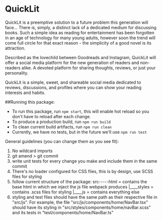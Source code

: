 # QuickLit

QuickLit is a preemptive solution to a future problem this generation will face...
 There is, simply, a distinct lack of a dedicated medium for discussing books. 
 Such a simple idea as reading for entertainment has been forgotten in an age of technology for many young adults, 
 however soon the trend will come full circle for that exact reason - the simplicity of a good novel is its attraction.
 
 Described as the lovechild between Goodreads and Instagram, QuickLit will offer a social media platform for 
 the new generation of readers and non-readers alike. A devoted platform for sharing thoughts, reviews, or just your personality.

 QuickLit is a simple, sweet, and shareable social media dedicated to reviews, discussions, and profiles where you can show your 
 reading interests and habits.

 ##Running this package:

- To run this package, run `npm start`, this will enable hot reload so you don't have to reload after each change.
- To produce a production build, run `npm run build`
- To clean current build artifacts, run `npm run clean`
- Currently, we have no tests, but in the future we'll use `npm run test`

General guidelines (you can change them as you see fit):
1. No wildcard imports
2. git amend > git commit
3. write unit tests for every change you make and include them in the same commit
4. There's no loader configured for CSS files, this is by design, use SCSS files for styling
5. follow current structure of the package:
    src-----html   = contains the base html in which we inject the js file webpack produces
       |____styles = contains .scss files for styling
       |____js     = contains everything else
6. styling and test files should have the same path as their respective file in "src/js". For example, the file "src/js/components/home/NavBar.tsx" should have its styling in "src/styles/components/home/navBar.scss" and its tests in "test/components/home/NavBar.ts"

 
